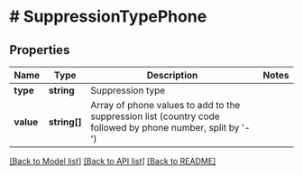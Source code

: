 # # SuppressionTypePhone

## Properties

Name | Type | Description | Notes
------------ | ------------- | ------------- | -------------
**type** | **string** | Suppression type |
**value** | **string[]** | Array of phone values to add to the suppression list (country code followed by phone number, split by &#39;-&#39;) |

[[Back to Model list]](../../README.md#models) [[Back to API list]](../../README.md#endpoints) [[Back to README]](../../README.md)
